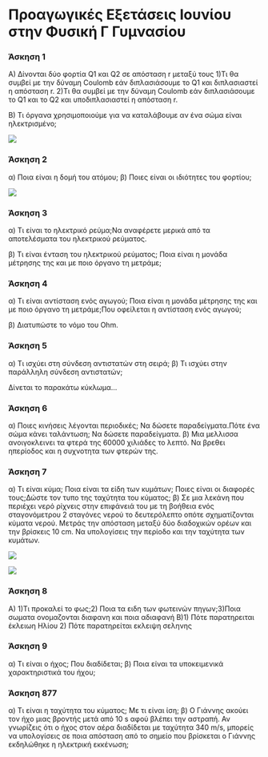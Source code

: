 # Προαγωγικές Εξετάσεις Ιουνίου στην Φυσική Γ Γυμνασίου

### Άσκηση 1

Α) Δίνονται δύο φορτία Q1 και Q2 σε απόσταση r μεταξύ τους
1)Τι θα συμβεί με την δύναμη Coulomb εάν διπλασιάσουμε το Q1 και διπλασιαστεί η απόσταση r.
2)Τι θα συμβεί με την δύναμη Coulomb εάν διπλασιάσουμε το Q1 και το Q2  και υποδιπλασιαστεί η απόσταση r.

Β) Τι όργανα χρησιμοποιούμε για να καταλάβουμε αν ένα σώμα είναι
ηλεκτρισμένο;

![](http://ebooks.edu.gr/modules/ebook/show.php/DSGYM-C201/531/3516,14425/images/img1_35.jpg)

### Άσκηση 2

α) Ποια είναι η δομή του ατόμου;
β) Ποιες είναι οι ιδιότητες του φορτίου;

![](https://fysikafysikh.files.wordpress.com/2014/09/atom.jpg)

### Άσκηση 3

α) Τι είναι το ηλεκτρικό ρεύμα;Να αναφέρετε μερικά από τα αποτελέσματα του ηλεκτρικού ρεύματος.

β) Τι είναι ένταση του ηλεκτρικού ρεύματος; Ποια είναι η μονάδα μέτρησης της
και με ποιο όργανο τη μετράμε;

### Άσκηση 4

α) Τι είναι αντίσταση ενός αγωγού; Ποια είναι η μονάδα μέτρησης της και με
ποιο όργανο τη μετράμε;Που οφείλεται η αντίσταση ενός αγωγού;

β) Διατυπώστε το νόμο του Ohm.

### Άσκηση 5

α) Τι ισχύει στη σύνδεση αντιστατών στη σειρά;
β) Τι ισχύει στην παράλληλη σύνδεση αντιστατών;

Δίνεται το παρακάτω κύκλωμα...


### Άσκηση 6
α) Ποιες κινήσεις λέγονται περιοδικές; Να δώσετε παραδείγματα.Πότε ένα σώμα κάνει ταλάντωση; Να δώσετε παραδείγματα.
β) Μια μελλισσα ανοιγοκλεινει τα φτερά της 60000 χιλιάδες το λεπτό. Να βρεθει ηπερίοδος και η συχνοτητα των φτερών της.

### Άσκηση 7
α) Τι είναι κύμα;   Ποια είναι τα είδη των κυμάτων; Ποιες είναι οι διαφορές τους;Δώστε τον τυπο της ταχύτητα του κύματος;
β) Σε μια λεκάνη που περιέχει νερό ρίχνεις στην επιφάνειά του με τη βοήθεια ενός σταγονόμετρου 2 σταγόνες νερού το δευτερόλεπτο οπότε σχηματίζονται κύματα νερού. Μετράς την απόσταση μεταξύ δύο διαδοχικών ορέων και την βρίσκεις 10 cm. Να υπολογίσεις την περίοδο και την ταχύτητα των κυμάτων.

![](https://3.bp.blogspot.com/-N3BIqmILKCA/UnmmSs15fiI/AAAAAAAAaEw/WI37qizQO7s/s1600/%CE%9A%CE%A5%CE%9C%CE%91%CE%A4%CE%91(33).png)



![](https://upload.wikimedia.org/wikipedia/commons/thumb/b/b1/Waves_in_Box.svg/220px-Waves_in_Box.svg.png)

### Άσκηση 8
Α) 1)Τι προκαλεί το φως;2) Ποια τα ειδη των φωτεινών πηγων;3)Ποια σωματα ονομαζονται διαφανη και ποια αδιαφανή
Β)1) Πότε παρατηρειται έκλειωη Ηλίου 2) Πότε παρατηρείται εκλειψη σεληνης
### Άσκηση 9

α) Τι είναι ο ήχος; Που διαδίδεται;
β) Ποια είναι τα υποκειμενικά χαρακτηριστικά του ήχου;

### Άσκηση 877
α) Τι είναι η ταχύτητα του κύματος; Με τι είναι ίση;
β) Ο Γιάννης ακούει τον ήχο μιας βροντής μετά από 10 s αφού βλέπει την αστραπή. Αν γνωρίζεις ότι ο ήχος στον αέρα διαδίδεται με ταχύτητα 340 m/s, μπορείς να υπολογίσεις σε ποια απόσταση από το σημείο που βρίσκεται ο Γιάννης εκδηλώθηκε η ηλεκτρική εκκένωση;
